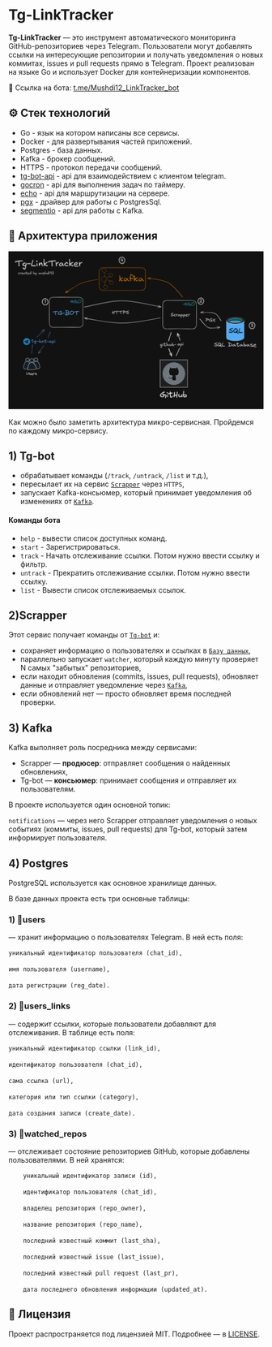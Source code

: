 # Tg-LinkTracker

**Tg-LinkTracker** — это инструмент автоматического мониторинга GitHub-репозиториев через Telegram. 
Пользователи могут добавлять ссылки на интересующие репозитории и получать уведомления о новых коммитах, 
issues и pull requests прямо в Telegram.  Проект реализован на языке Go и использует Docker для контейнеризации 
компонентов. 

🔗 Ссылка на бота: [t.me/Mushdi12_LinkTracker_bot](https://t.me/Mushdi12_LinkTracker_bot)

## ⚙️ Стек технологий
- Go - язык на котором написаны все сервисы.
- Docker - для развертывания частей приложений.
- Postgres - база данных.
- Kafka - брокер сообщений.
- HTTPS - протокол передачи сообщений.
- [tg-bot-api](https://github.com/go-telegram-bot-api/telegram-bot-api) - api для взаимодействием с клиентом telegram.
- [gocron](https://github.com/go-co-op/gocron) - api для выполнения задач по таймеру.
- [echo](https://github.com/labstack/echo) - api для маршрутизации на сервере.
- [pgx](https://github.com/jackc/pgx) - драйвер для работы с PostgresSql.
- [segmentio](https://github.com/segmentio/kafka-go) - api для работы с Kafka.
## 🧩 Архитектура приложения
![img.png](img.png)

Как можно было заметить архитектура микро-сервисная. Пройдемся по каждому микро-сервису.

## 1) Tg-bot

- обрабатывает команды (`/track`, `/untrack`, `/list` и т.д.),
- пересылает их на сервис [`Scrapper`](#2Scrapper) через `HTTPS`,
- запускает Kafka-консьюмер, который принимает уведомления об изменениях от [`Kafka`](#3--kafka).

#### Команды бота
- `help` - вывести список доступных команд.
- `start` - Зарегистрироваться.
- `track` - Начать отслеживание ссылки. Потом нужно ввести ссылку и фильтр.
- `untrack` - Прекратить отслеживание ссылки. Потом нужно ввести ссылку.
- `list` - Вывести список отслеживаемых ссылок.

## 2)Scrapper

Этот сервис получает команды от [`Tg-bot`](#1-Tg-bot) и:

- сохраняет информацию о пользователях и ссылках в [`Базу данных`](#4-postgres),
- параллельно запускает `watcher`, который каждую минуту проверяет N самых "забытых" репозиториев,
- если находит обновления (commits, issues, pull requests), обновляет данные и отправляет уведомление через [`Kafka`](#3-kafka),
- если обновлений нет — просто обновляет время последней проверки.

## 3) Kafka

Kafka выполняет роль посредника между сервисами:

- Scrapper — **продюсер**: отправляет сообщения о найденных обновлениях,
- Tg-bot — **консьюмер**: принимает сообщения и отправляет их пользователям.

В проекте используется один основной топик:

`notifications` — через него Scrapper отправляет уведомления о новых событиях (коммиты, issues, pull requests) для Tg-bot, который затем информирует пользователя.
## 4) Postgres

PostgreSQL используется как основное хранилище данных. 

В базе данных проекта есть три основные таблицы:

### 1) 👤users 
— хранит информацию о пользователях Telegram. В ней есть поля:

    уникальный идентификатор пользователя (chat_id),

    имя пользователя (username),

    дата регистрации (reg_date).

### 2) 🔗users_links 
— содержит ссылки, которые пользователи добавляют для отслеживания. В таблице есть поля:

    уникальный идентификатор ссылки (link_id),

    идентификатор пользователя (chat_id),

    сама ссылка (url),

    категория или тип ссылки (category),

    дата создания записи (create_date).

### 3) 👀watched_repos 
— отслеживает состояние репозиториев GitHub, которые добавлены пользователями. В ней хранятся:

        уникальный идентификатор записи (id),

        идентификатор пользователя (chat_id),

        владелец репозитория (repo_owner),

        название репозитория (repo_name),

        последний известный коммит (last_sha),

        последний известный issue (last_issue),

        последний известный pull request (last_pr),

        дата последнего обновления информации (updated_at).

## 📄 Лицензия

Проект распространяется под лицензией MIT. Подробнее — в [LICENSE](./LICENSE).